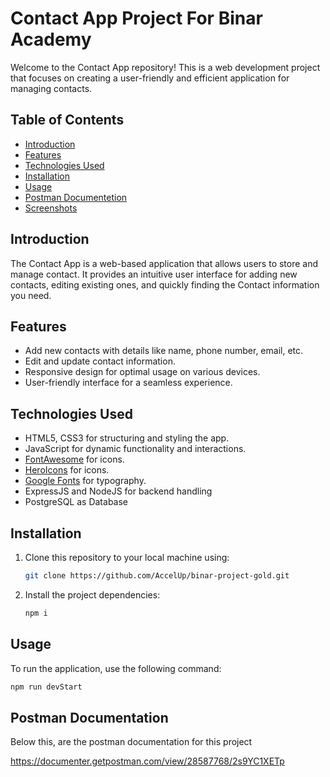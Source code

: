 # Contact App Project For Binar Academy

Welcome to the Contact App repository! This is a web development project that focuses on creating a user-friendly and efficient application for managing contacts.

## Table of Contents
- [Introduction](#introduction)
- [Features](#features)
- [Technologies Used](#technologies-used)
- [Installation](#installation)
- [Usage](#usage)
- [Postman Documentetion](#postman-documentation)
- [Screenshots](#screenshots)

## Introduction

The Contact App is a web-based application that allows users to store and manage contact. It provides an intuitive user interface for adding new contacts, editing existing ones, and quickly finding the Contact information you need.

## Features

- Add new contacts with details like name, phone number, email, etc.
- Edit and update contact information.
- Responsive design for optimal usage on various devices.
- User-friendly interface for a seamless experience.

## Technologies Used

- HTML5, CSS3 for structuring and styling the app.
- JavaScript for dynamic functionality and interactions.
- [FontAwesome](https://fontawesome.com/) for icons.
- [HeroIcons](https://heroicons.com/) for icons.
- [Google Fonts](https://fonts.google.com/) for typography.
- ExpressJS and NodeJS for backend handling
- PostgreSQL as Database

## Installation

1. Clone this repository to your local machine using:
   ```sh
   git clone https://github.com/AccelUp/binar-project-gold.git
   ```
2. Install the project dependencies:
   ```sh
   npm i
   ```

## Usage

To run the application, use the following command:
   ```sh
   npm run devStart
   ```

## Postman Documentation

Below this, are the postman documentation for this project

https://documenter.getpostman.com/view/28587768/2s9YC1XETp


